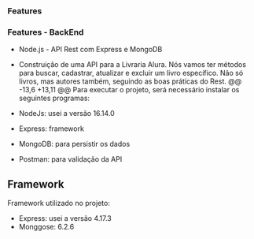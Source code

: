 ### Features
### Features - BackEnd 

-   Node.js - API Rest com Express e MongoDB
-   Construição de uma API para a Livraria Alura. Nós vamos ter métodos para buscar, cadastrar, atualizar e excluir um livro específico. Não só livros, mas autores também, seguindo as boas práticas do Rest.
@@ -13,6 +13,11 @@
Para executar o projeto, será necessário instalar os seguintes programas:

- NodeJs: usei a versão 16.14.0
- Express: framework
- MongoDB: para persistir os dados
- Postman: para validação da API

## Framework

Framework utilizado no projeto:

- Express: usei a versão 4.17.3
- Monggose: 6.2.6
